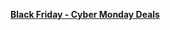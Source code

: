 [**Black Friday - Cyber Monday Deals**](https://subscription.economist.com/DE/EngCore/EcomNewArticle/RegwallSub)